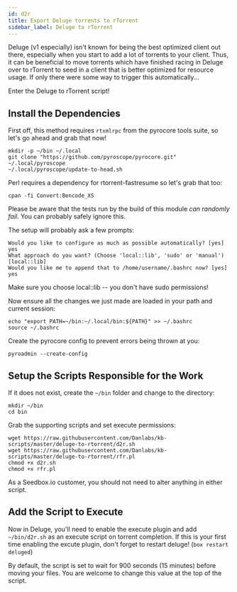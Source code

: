 ```yaml
---
id: d2r
title: Export Deluge torrents to rTorrent
sidebar_label: Deluge to rTorrent
---
```


Deluge (v1 especially) isn't known for being the best optimized client out there, especially when you start to add a lot of torrents to your client. Thus, it can be beneficial to move torrents which have finished racing in Deluge over to rTorrent to seed in a client that is better optimized for resource usage. If only there were some way to trigger this automatically...

Enter the Deluge to rTorrent script!

## Install the Dependencies

First off, this method requires `rtxmlrpc` from the pyrocore tools suite, so let's go ahead and grab that now!

```
mkdir -p ~/bin ~/.local
git clone "https://github.com/pyroscope/pyrocore.git" ~/.local/pyroscope
~/.local/pyroscope/update-to-head.sh
```

Perl requires a dependency for rtorrent-fastresume so let's grab that too:
```
cpan -fi Convert:Bencode_XS

```

Please be aware that the tests run by the build of this module *can randomly fail*. You can probably safely ignore this.

The setup will probably ask a few prompts:

```
Would you like to configure as much as possible automatically? [yes] yes
What approach do you want? (Choose 'local::lib', 'sudo' or 'manual')
[local::lib]
Would you like me to append that to /home/username/.bashrc now? [yes] yes
```

Make sure you choose local::lib -- you don't have sudo permissions!

Now ensure all the changes we just made are loaded in your path and current session:

```
echo "export PATH=~/bin:~/.local/bin:${PATH}" >> ~/.bashrc
source ~/.bashrc
```

Create the pyrocore config to prevent errors being thrown at you:

```
pyroadmin --create-config
```

## Setup the Scripts Responsible for the Work

If it does not exist, create the `~/bin` folder and change to the directory:

```
mkdir ~/bin
cd bin
```

Grab the supporting scripts and set execute permissions:

```
wget https://raw.githubusercontent.com/Danlabs/kb-scripts/master/deluge-to-rtorrent/d2r.sh
wget https://raw.githubusercontent.com/Danlabs/kb-scripts/master/deluge-to-rtorrent/rfr.pl
chmod +x d2r.sh
chmod +x rfr.pl
```

As a Seedbox.io customer, you should not need to alter anything in either script.

## Add the Script to Execute

Now in Deluge, you'll need to enable the execute plugin and add `~/bin/d2r.sh` as an execute script on torrent completion. If this is your first time enabling the excute plugin, don't forget to restart deluge! (`box restart deluged`)

By default, the script is set to wait for 900 seconds (15 minutes) before moving your files. You are welcome to change this value at the top of the script.
